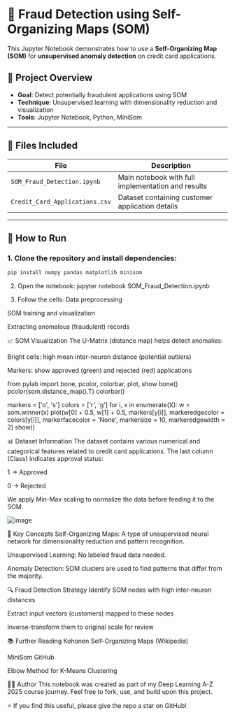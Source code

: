 # 🧠 Fraud Detection using Self-Organizing Maps (SOM)

This Jupyter Notebook demonstrates how to use a **Self-Organizing Map (SOM)** for **unsupervised anomaly detection** on credit card applications.

## 📌 Project Overview

- **Goal**: Detect potentially fraudulent applications using SOM
- **Technique**: Unsupervised learning with dimensionality reduction and visualization
- **Tools**: Jupyter Notebook, Python, MiniSom

---

## 📂 Files Included

| File                            | Description                                      |
|---------------------------------|--------------------------------------------------|
| `SOM_Fraud_Detection.ipynb`     | Main notebook with full implementation and results |
| `Credit_Card_Applications.csv`  | Dataset containing customer application details |

---

## 🚀 How to Run

### 1. Clone the repository and install dependencies:

```bash
pip install numpy pandas matplotlib minisom
```

2. Open the notebook:
jupyter notebook SOM_Fraud_Detection.ipynb

4. Follow the cells:
Data preprocessing

SOM training and visualization

Extracting anomalous (fraudulent) records

📈 SOM Visualization
The U-Matrix (distance map) helps detect anomalies:

Bright cells: high mean inter-neuron distance (potential outliers)

Markers: show approved (green) and rejected (red) applications

from pylab import bone, pcolor, colorbar, plot, show
bone()
pcolor(som.distance_map().T)
colorbar()

markers = ['o', 's']
colors = ['r', 'g']
for i, x in enumerate(X):
    w = som.winner(x)
    plot(w[0] + 0.5,
         w[1] + 0.5,
         markers[y[i]],
         markeredgecolor = colors[y[i]],
         markerfacecolor = 'None',
         markersize = 10,
         markeredgewidth = 2)
show()




📊 Dataset Information
The dataset contains various numerical and categorical features related to credit card applications.
The last column (Class) indicates approval status:

1 → Approved

0 → Rejected

We apply Min-Max scaling to normalize the data before feeding it to the SOM.

![image](https://github.com/user-attachments/assets/51d4d955-0c8e-4604-b5a5-a95436a7c372)

📌 Key Concepts
Self-Organizing Maps: A type of unsupervised neural network for dimensionality reduction and pattern recognition.

Unsupervised Learning: No labeled fraud data needed.

Anomaly Detection: SOM clusters are used to find patterns that differ from the majority.

🔍 Fraud Detection Strategy
Identify SOM nodes with high inter-neuron distances

Extract input vectors (customers) mapped to these nodes

Inverse-transform them to original scale for review

📚 Further Reading
Kohonen Self-Organizing Maps (Wikipedia)

MiniSom GitHub

Elbow Method for K-Means Clustering

👨‍💻 Author
This notebook was created as part of my Deep Learning A-Z 2025 course journey.
Feel free to fork, use, and build upon this project.

⭐ If you find this useful, please give the repo a star on GitHub!
